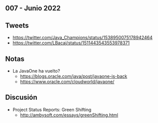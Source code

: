 007 - Junio 2022
--

## Tweets

* https://twitter.com/Java_Champions/status/1538950075178942464
* https://twitter.com/LBacaj/status/1511443543553978371

## Notas

* La JavaOne ha vuelto? 
  - https://blogs.oracle.com/java/post/javaone-is-back 
  - https://www.oracle.com/cloudworld/javaone/

## Discusión

* Project Status Reports: Green Shifting
  - http://ambysoft.com/essays/greenShifting.html
